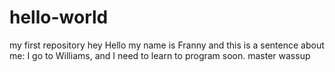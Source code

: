 # hello-world
my first repository
hey
Hello my name is Franny and this is a sentence about me: I go to Williams, and I need to learn to program soon.
master
wassup
